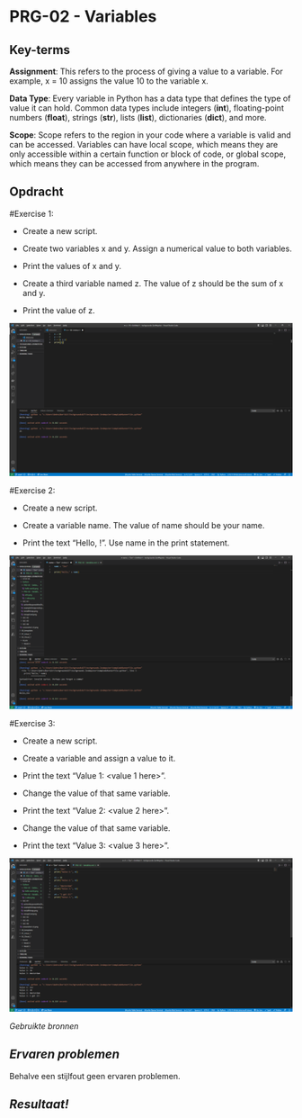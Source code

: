 **PRG-02 - Variables**
===
**Key-terms**
---

**Assignment**: This refers to the process of giving a value to a variable. For example, x = 10 assigns the value 10 to the variable x.

**Data Type**: Every variable in Python has a data type that defines the type of value it can hold. Common data types include integers (**int**), floating-point numbers (**float**), strings (**str**), lists (**list**), dictionaries (**dict**), and more.

**Scope**: Scope refers to the region in your code where a variable is valid and can be accessed. Variables can have local scope, which means they are only accessible within a certain function or block of code, or global scope, which means they can be accessed from anywhere in the program.


**Opdracht**
---
#Exercise 1:

- Create a new script.

- Create two variables x and y. Assign a numerical value to both variables.

- Print the values of x and y.

- Create a third variable named z. The value of z should be the sum of x and y.

- Print the value of z.

![z value](<../../00_includes/Python/PRG-02 - Variables/z value.png>)


#Exercise 2:

- Create a new script.

- Create a variable name. The value of name should be your name.

- Print the text “Hello, <your name here>!”. Use name in the print statement.

![ex2](<../../00_includes/Python/PRG-02 - Variables/ex2.png>)


#Exercise 3:

- Create a new script.

- Create a variable and assign a value to it.

- Print the text “Value 1: <value 1 here>”.

- Change the value of that same variable.

- Print the text “Value 2: <value 2 here>”.

- Change the value of that same variable.

- Print the text “Value 3: <value 3 here>”.

![ex3](<../../00_includes/Python/PRG-02 - Variables/eX3.png>)



*Gebruikte bronnen*



*Ervaren problemen*
---
Behalve een stijlfout geen ervaren problemen.

*Resultaat!*
---


